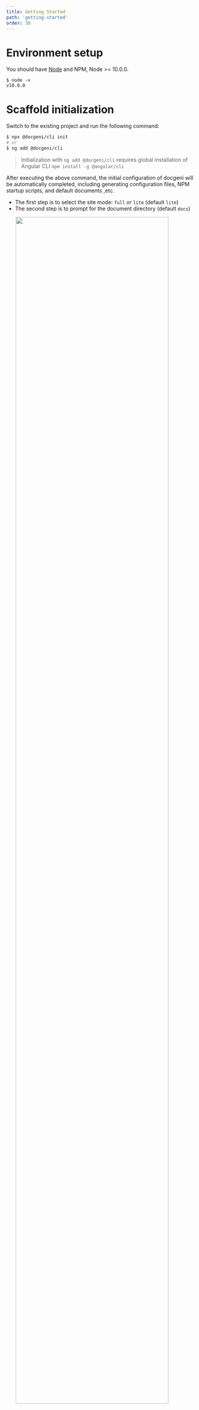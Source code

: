 ```yaml
---
title: Getting Started
path: 'getting-started'
order: 30
---
```

# Environment setup
You should have [Node](https://nodejs.org/en/) and NPM, Node >= 10.0.0.
```
$ node -v
v10.0.0
```

# Scaffold initialization
Switch to the existing project and run the following command:
```bash
$ npx @docgeni/cli init
# or 
$ ng add @docgeni/cli
```
> Initialization with `ng add @docgeni/cli` requires global installation of Angular CLI `npm install -g @angular/cli`

After executing the above command, the initial configuration of docgeni will be automatically completed, including generating configuration files, NPM startup scripts, and default documents ,etc.
- The first step is to select the site mode: `full` or `lite` (default `lite`)
- The second step is to prompt for the document directory (default `docs`)

<img class="mb-2" width="90%" style="padding-left: 5%;" src="https://cdn.pingcode.com/open-sources/docgeni/cli-init.png?4" />

After initialization, use `npm run start:docs` to start the documentation site, and open `http://127.0.0.1:4600` in the browser to access it.

The preview effect of Lite mode is as follows:
![](https://cdn.worktile.com/open-sources/docgeni/docgeni-lite-preview.png?2)

# Template repository initialization
We provide a built-in GitHub template repository [docgeni-template](https://github.com/docgeni/docgeni-template).The template repository uses the `full` mode by default, and has a built-in `alib` component library and some initial configurations.Go to the [template repository homepage](https://github.com/docgeni/docgeni-template),then click the "Use this template" button in the upper right corner.
<img class="mt-2" src="https://cdn.pingcode.com/open-sources/docgeni/use-docgeni-template.png" />

The preview effect is as follows:
![](https://cdn.worktile.com/open-sources/docgeni/docgeni-template-preview.png?1)

# Manual initialization
## Installation
Create a new directory, or switch to an existing project, execute the following command to install Docgeni CLI and template:
```bash
$ npm i @docgeni/cli @docgeni/template --save-dev
# or 
$ yarn add @docgeni/cli @docgeni/template -D
```

After installation, add the following script to the `package.json`:

```json
{
  "scripts": {
    ...
    "start:docs": "docgeni serve --port 4600",
    "build:docs": "docgeni build --prod"
    ...
  }
}
```
## Configuration
Create a new `.docgenirc.js` configuration file in the root directory and copy the following configuration code:

```ts
/**
 * @type {import('@docgeni/core').DocgeniConfig}
 */
module.exports = {
    mode: 'lite',
    title: 'Docgeni',
    repoUrl: 'https://github.com/docgeni/docgeni',
    navs: [
        null,
        {
            title: 'GitHub',
            path: 'https://github.com/docgeni/docgeni',
            isExternal: true
        }
    ]
}
```
## Start writing docs

By default, Docgeni will automatically watch the Markdown files in the `docs` directory, we can create the simplest document at first.

```base
$ mkdir docs && echo 'Hello Docgeni!' > docs/getting-started.md
```

Execute `npm run start:docs` and open your browser to `http://127.0.0.1:4600` 

## .gitignore add `.docgeni/site`
By default, Docgeni will generate documentation sites in the `.docgeni/site` folder. To avoid conflicts, please add the `.docgeni/site` folder to .gitignore.


# Component documentation
Docgeni initial scaffold will automatically detect and add the libraries in the current Angular project. If the components of the library have not been written with documentation and examples, they will not be displayed. You can write component documentation,API,and examples according to the rules of the [Overview & API & Examples](basic/component). For example: there is a `button` component under the component root directory,create an `en-us.md` document(Attention to be named after the default multi-language key) under the `button/doc` and enter the following:

```
---
title: 按钮
subtitle: Button
---

## When To Use
A button means an immediate operation.
```
As shown below:

![Component](https://cdn.pingcode.com/open-sources/docgeni/docgeni-lite-component-preview.png)

For more component documentation configuration,please refer to the [Overview & API & Examples](guides/basic/component).
